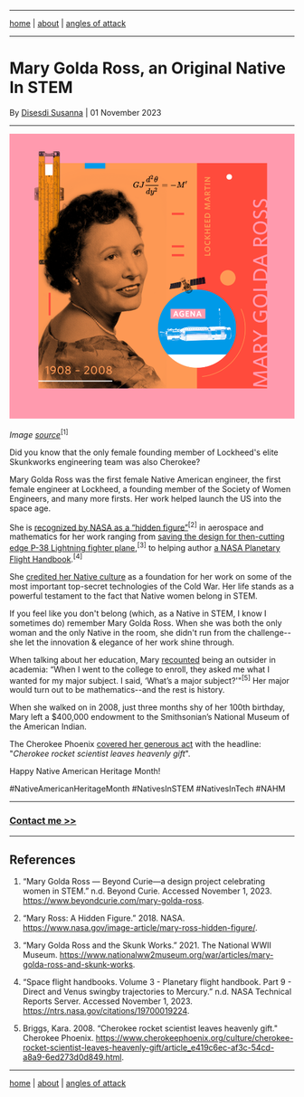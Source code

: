 -------

[home](https://hypr.systems/)  \| [about](https://hypr.systems/about.html) \| <a href="https://anglesofattack.io/" target="_blank" rel="noopener noreferrer">angles of attack</a>

-------

# Mary Golda Ross, an Original Native In STEM

By <a href="https://hypr.systems/about.html" target="_blank" rel="noopener noreferrer">Disesdi Susanna</a> \| 01 November 2023

-------


![Mary Golda Ross](images/mary_gold_ross.png)

*Image [source](https://www.beyondcurie.com/mary-golda-ross)*<sup>[1]</sup>


Did you know that the only female founding member of Lockheed's elite Skunkworks engineering team was also Cherokee?

Mary Golda Ross was the first female Native American engineer, the first female engineer at Lockheed, a founding member of the Society of Women Engineers, and many more firsts. Her work helped launch the US into the space age. 

She is [recognized by NASA as a “hidden figure”](https://www.nasa.gov/image-article/mary-ross-hidden-figure/)<sup>[2]</sup> in aerospace and mathematics for her work ranging from [saving the design for then-cutting edge P-38 Lightning fighter plane](https://www.nationalww2museum.org/war/articles/mary-golda-ross-and-skunk-works),<sup>[3]</sup>
 to helping author [a NASA Planetary Flight Handbook](https://ntrs.nasa.gov/citations/19700019224).<sup>[4]</sup>

She [credited her Native culture](https://airandspace.si.edu/stories/editorial/mary-g-ross-aerospace-engineer) as a foundation for her work on some of the most important top-secret technologies of the Cold War. Her life stands as a powerful testament to the fact that Native women belong in STEM.

If you feel like you don't belong (which, as a Native in STEM, I know I sometimes do) remember Mary Golda Ross. When she was both the only woman and the only Native in the room, she didn't run from the challenge--she let the innovation & elegance of her work shine through.

When talking about her education, Mary [recounted](https://www.cherokeephoenix.org/culture/cherokee-rocket-scientist-leaves-heavenly-gift/article_e419c6ec-af3c-54cd-a8a9-6ed273d0d849.html) being an outsider in academia: “When I went to the college to enroll, they asked me what I wanted for my major subject. I said, ‘What’s a major subject?'"<sup>[5]</sup> Her major would turn out to be mathematics--and the rest is history.

When she walked on in 2008, just three months shy of her 100th birthday, Mary left a $400,000 endowment to the Smithsonian’s National Museum of the American Indian.

The Cherokee Phoenix [covered her generous act](https://www.cherokeephoenix.org/culture/cherokee-rocket-scientist-leaves-heavenly-gift/article_e419c6ec-af3c-54cd-a8a9-6ed273d0d849.html) with the headline: "*Cherokee rocket scientist leaves heavenly gift*".

Happy Native American Heritage Month!

#NativeAmericanHeritageMonth #NativesInSTEM #NativesInTech #NAHM

-------


### [Contact me >>](https://hypr.systems/about.html)


-------

## References

1. “Mary Golda Ross — Beyond Curie—a design project celebrating women in STEM.” n.d. Beyond Curie. Accessed November 1, 2023. https://www.beyondcurie.com/mary-golda-ross.

2. “Mary Ross: A Hidden Figure.” 2018. NASA. https://www.nasa.gov/image-article/mary-ross-hidden-figure/.

3. “Mary Golda Ross and the Skunk Works.” 2021. The National WWII Museum. https://www.nationalww2museum.org/war/articles/mary-golda-ross-and-skunk-works.

4. “Space flight handbooks. Volume 3 - Planetary flight handbook. Part 9 - Direct and Venus swingby trajectories to Mercury.” n.d. NASA Technical Reports Server. Accessed November 1, 2023. https://ntrs.nasa.gov/citations/19700019224.

5. Briggs, Kara. 2008. “Cherokee rocket scientist leaves heavenly gift." Cherokee Phoenix. https://www.cherokeephoenix.org/culture/cherokee-rocket-scientist-leaves-heavenly-gift/article_e419c6ec-af3c-54cd-a8a9-6ed273d0d849.html.

-------

[home](https://hypr.systems/)  \| [about](https://hypr.systems/about.html) \| <a href="https://anglesofattack.io/" target="_blank" rel="noopener noreferrer">angles of attack</a>
